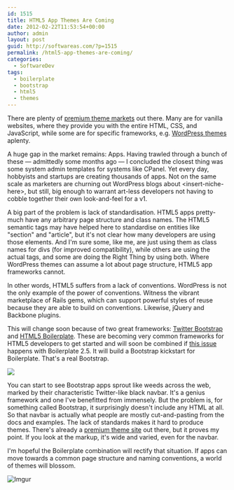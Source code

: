 ```yaml
---
id: 1515
title: HTML5 App Themes Are Coming
date: 2012-02-22T11:53:54+00:00
author: admin
layout: post
guid: http://softwareas.com/?p=1515
permalink: /html5-app-themes-are-coming/
categories:
  - SoftwareDev
tags:
  - boilerplate
  - bootstrap
  - html5
  - themes
---
```

There are plenty of [premium theme markets](http://www.wordpress-templates.com/top-10-theme-sites/) out there. Many are for vanilla websites, where they provide you with the entire HTML, CSS, and JavaScript, while some are for specific frameworks, e.g. [WordPress themes](http://templatic.com/) aplenty.

A huge gap in the market remains: Apps. Having trawled through a bunch of these &mdash; admittedly some months ago &mdash; I concluded the closest thing was some system admin templates for systems like CPanel. Yet every day, hobbyists and startups are creating thousands of apps. Not on the same scale as marketers are churning out WordPress blogs about &lt;insert-niche-here&gt;, but still, big enough to warrant art-less developers not having to cobble together their own look-and-feel for a v1.

A big part of the problem is lack of standardisation. HTML5 apps pretty-much have any arbitrary page structure and class names. The HTML5 semantic tags may have helped here to standardise on entities like "section" and "article", but it's not clear how many developers are using those elements. And I'm sure some, like me, are just using them as class names for divs (for improved compatibility), while others are using the actual tags, and some are doing the Right Thing by using both. Where WordPress themes can assume a lot about page structure, HTML5 app frameworks cannot.

In other words, HTML5 suffers from a lack of conventions. WordPress is not the only example of the power of conventions. Witness the vibrant marketplace of Rails gems, which can support powerful styles of reuse because they are able to build on conventions. Likewise, jQuery and Backbone plugins.

This will change soon because of two great frameworks: [Twitter Bootstrap](http://twitter.github.com/bootstrap/) and [HTML5 Boilerplate](http://html5boilerplate.com/). These are becoming very common frameworks for HTML5 developers to get started and will soon be combined if [this issue](https://github.com/h5bp/html5-boilerplate/issues/936) happens with Boilerplate 2.5. It will build a Bootstrap kickstart for Boilerplate. That's a real Bootstrap.

![](http://i.imgur.com/sd8hS.jpg)

You can start to see Bootstrap apps sprout like weeds across the web, marked by their characteristic Twitter-like black navbar. It's a genius framework and one I've benefitted from immensely. But the problem is, for something called Bootstrap, it surprisingly doesn't include any HTML at all. So that navbar is actually what people are mostly cut-and-pasting from the docs and examples. The lack of standards makes it hard to produce themes. There's already a [premium theme site](http://wrapbootstrap.com/) out there, but it proves my point. If you look at the markup, it's wide and varied, even for the navbar.

I'm hopeful the Boilerplate combination will rectify that situation. If apps can move towards a common page structure and naming conventions, a world of themes will blossom.

![Imgur](http://i.imgur.com/DCXDR.png)